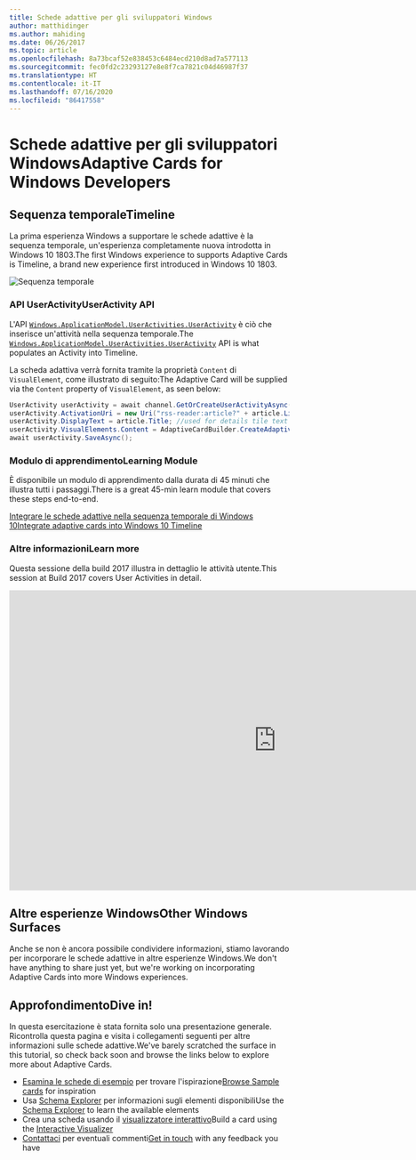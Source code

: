 ```yaml
---
title: Schede adattive per gli sviluppatori Windows
author: matthidinger
ms.author: mahiding
ms.date: 06/26/2017
ms.topic: article
ms.openlocfilehash: 8a73bcaf52e838453c6484ecd210d8ad7a577113
ms.sourcegitcommit: fec0fd2c23293127e8e8f7ca7821c04d46987f37
ms.translationtype: HT
ms.contentlocale: it-IT
ms.lasthandoff: 07/16/2020
ms.locfileid: "86417558"
---
```

# <a name="adaptive-cards-for-windows-developers"></a><span data-ttu-id="fd3d5-102">Schede adattive per gli sviluppatori Windows</span><span class="sxs-lookup"><span data-stu-id="fd3d5-102">Adaptive Cards for Windows Developers</span></span>

## <a name="timeline"></a><span data-ttu-id="fd3d5-103">Sequenza temporale</span><span class="sxs-lookup"><span data-stu-id="fd3d5-103">Timeline</span></span>

<span data-ttu-id="fd3d5-104">La prima esperienza Windows a supportare le schede adattive è la sequenza temporale, un'esperienza completamente nuova introdotta in Windows 10 1803.</span><span class="sxs-lookup"><span data-stu-id="fd3d5-104">The first Windows experience to supports Adaptive Cards is Timeline, a brand new experience first introduced in Windows 10 1803.</span></span> 

![Sequenza temporale](media/windows/timeline.png)

### <a name="useractivity-api"></a><span data-ttu-id="fd3d5-106">API UserActivity</span><span class="sxs-lookup"><span data-stu-id="fd3d5-106">UserActivity API</span></span>

<span data-ttu-id="fd3d5-107">L'API [`Windows.ApplicationModel.UserActivities.UserActivity`](https://docs.microsoft.com/uwp/api/windows.applicationmodel.useractivities.useractivity) è ciò che inserisce un'attività nella sequenza temporale.</span><span class="sxs-lookup"><span data-stu-id="fd3d5-107">The [`Windows.ApplicationModel.UserActivities.UserActivity`](https://docs.microsoft.com/uwp/api/windows.applicationmodel.useractivities.useractivity) API is what populates an Activity into Timeline.</span></span>

<span data-ttu-id="fd3d5-108">La scheda adattiva verrà fornita tramite la proprietà `Content` di `VisualElement`, come illustrato di seguito:</span><span class="sxs-lookup"><span data-stu-id="fd3d5-108">The Adaptive Card will be supplied via the `Content` property of `VisualElement`, as seen below:</span></span>

```csharp
UserActivity userActivity = await channel.GetOrCreateUserActivityAsync(activityId, new HostName("contoso.com"));
userActivity.ActivationUri = new Uri("rss-reader:article?" + article.Link);
userActivity.DisplayText = article.Title; //used for details tile text
userActivity.VisualElements.Content = AdaptiveCardBuilder.CreateAdaptiveCardFromJson(jsonString);
await userActivity.SaveAsync();
```

### <a name="learning-module"></a><span data-ttu-id="fd3d5-109">Modulo di apprendimento</span><span class="sxs-lookup"><span data-stu-id="fd3d5-109">Learning Module</span></span>

<span data-ttu-id="fd3d5-110">È disponibile un modulo di apprendimento dalla durata di 45 minuti che illustra tutti i passaggi.</span><span class="sxs-lookup"><span data-stu-id="fd3d5-110">There is a great 45-min learn module that covers these steps end-to-end.</span></span>

[<span data-ttu-id="fd3d5-111">Integrare le schede adattive nella sequenza temporale di Windows 10</span><span class="sxs-lookup"><span data-stu-id="fd3d5-111">Integrate adaptive cards into Windows 10 Timeline</span></span>](https://docs.microsoft.com/learn/modules/integrate-app-into-windows-10-timeline/)

### <a name="learn-more"></a><span data-ttu-id="fd3d5-112">Altre informazioni</span><span class="sxs-lookup"><span data-stu-id="fd3d5-112">Learn more</span></span>

<span data-ttu-id="fd3d5-113">Questa sessione della build 2017 illustra in dettaglio le attività utente.</span><span class="sxs-lookup"><span data-stu-id="fd3d5-113">This session at Build 2017 covers User Activities in detail.</span></span>

<iframe src="https://channel9.msdn.com/Events/Build/2017/B8108/player" width="960" height="540" allowFullScreen frameBorder="0"></iframe>

## <a name="other-windows-surfaces"></a><span data-ttu-id="fd3d5-114">Altre esperienze Windows</span><span class="sxs-lookup"><span data-stu-id="fd3d5-114">Other Windows Surfaces</span></span>
<span data-ttu-id="fd3d5-115">Anche se non è ancora possibile condividere informazioni, stiamo lavorando per incorporare le schede adattive in altre esperienze Windows.</span><span class="sxs-lookup"><span data-stu-id="fd3d5-115">We don't have anything to share just yet, but we're working on incorporating Adaptive Cards into more Windows experiences.</span></span>

## <a name="dive-in"></a><span data-ttu-id="fd3d5-116">Approfondimento</span><span class="sxs-lookup"><span data-stu-id="fd3d5-116">Dive in!</span></span>

<span data-ttu-id="fd3d5-117">In questa esercitazione è stata fornita solo una presentazione generale. Ricontrolla questa pagina e visita i collegamenti seguenti per altre informazioni sulle schede adattive.</span><span class="sxs-lookup"><span data-stu-id="fd3d5-117">We've barely scratched the surface in this tutorial, so check back soon and browse the links below to explore more about Adaptive Cards.</span></span>

* <span data-ttu-id="fd3d5-118">[Esamina le schede di esempio](https://adaptivecards.io/samples/) per trovare l'ispirazione</span><span class="sxs-lookup"><span data-stu-id="fd3d5-118">[Browse Sample cards](https://adaptivecards.io/samples/) for inspiration</span></span>
* <span data-ttu-id="fd3d5-119">Usa [Schema Explorer](https://adaptivecards.io/explorer) per informazioni sugli elementi disponibili</span><span class="sxs-lookup"><span data-stu-id="fd3d5-119">Use the [Schema Explorer](https://adaptivecards.io/explorer) to learn the available elements</span></span>
* <span data-ttu-id="fd3d5-120">Crea una scheda usando il [visualizzatore interattivo](https://adaptivecards.io/visualizer/index.html?hostApp=Skype)</span><span class="sxs-lookup"><span data-stu-id="fd3d5-120">Build a card using the [Interactive Visualizer](https://adaptivecards.io/visualizer/index.html?hostApp=Skype)</span></span>
* <span data-ttu-id="fd3d5-121">[Contattaci](https://adaptivecards.io/connect) per eventuali commenti</span><span class="sxs-lookup"><span data-stu-id="fd3d5-121">[Get in touch](https://adaptivecards.io/connect) with any feedback you have</span></span>
